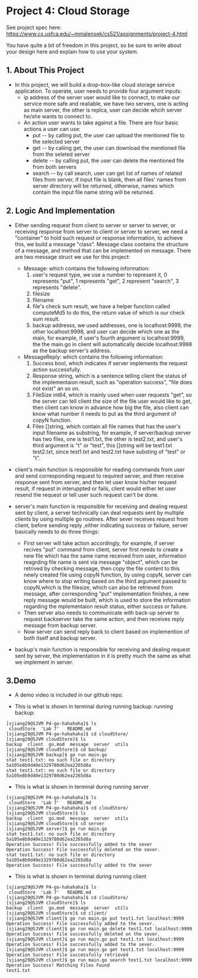 # Project 4: Cloud Storage

See project spec here: https://www.cs.usfca.edu/~mmalensek/cs521/assignments/project-4.html

You have quite a bit of freedom in this project, so be sure to write about your design here and explain how to use your system.

## 1. About This Project
   
* In this project, we will build a drop-box-like cloud storage service application. To operate, user needs to provide four argument inputs: 
     * ip address of the server user would like to connect, to make our service more safe and realiable, we have two servers, one is acting as main server, the other is replca, user can decide whcih server he/she wants to connect to. 
     * An action user wants to take against a file. There are four basic actions a user can use:
        *  put -- by calling put, the user can upload the mentioned file to the selected server
        *  get -- by caliing get, the user can download the mentioned file from the seleted server
        *  delete -- by calling put, the user can delete the mentioned file from both servers
        *  search -- by call search, user can get list of names of related files from server, if input file is blank, then all files' names from server directory will be returned, otherwise, names which contain the input file name string will be returned.
     

## 2. Logic And Implementation
* Either sending request from client to server or server to server, or receiving response from server to client or server to server, we need a "container" to hold such request or response information, to achieve this, we build a message "class". Message class contains the structure of a message, and method that can be implemented on message. There are two message struct we use for this project:
    * Message: which contains the following information: 
        1. user's request type, we use a number to represent it, 0 represents "put", 1 represents "get", 2 represent "search", 3 represents "delete". 
        2. filesize
        3. filename
        4. file's check sum result, we have a helper function called computeMd5 to do this, the return value of which is our check sum result. 
        5. backup addresss, we used addresses, one is localhost:9999, the other localhost:9998, and user can decide which one as the main, for example, if user's fourth argument is localhost:9999, the the main.go in client will automatically deicide localhost:9998 as the backup server's address.
    * MessageReply: which contains the following information:
        1. Success bool, which indicates if server implements the request action successfully.
	    2. Response string, which is a sentence telling client the status of the implementaion result, such as "operation success", "file does not exist" an so on.
	    3. FileSize int64, which is mainly used when user requests "get", so the server can tell client the size of the file user would like to get, then client can know in advance how big the file, also client can know what number it needs to put as the third argument of copyN function.
	    4. Files []string, which contain all file names that has the user's input filename as substring, for example, if server/backup server has two files, one is test1.txt, the other is test2.txt, and user's third argument is "t" or "test", this []string will be test1.txt test2.txt, since test1.txt and test2.txt have substing of "test" or "t".

* client's main function is responsible for reading commands from user and send corresponding request to required server, and then receive response sent from server, and then let user know his/her request result, if request in interuppted or fails, client would either let user resend the request or tell user such request can't be done.

* server's main function is responsible for receiving and dealing request sent by client, a server technically can deal requests sent by multiple clients by using multiple go routines. After sever receives request from client, before sending reply ,either indicating success or failure, server basically needs to do three things: 
    * First server will take action accordingly, for example, if server recives "put" command from client, server first needs to create a new file which has the same name received from user, information reagrding file name is sent via message "object", which can be retrived by checking message, then copy the file content to this newly created file using copyN function, by using copyN, server can know where to stop writing based on the third argument passed to copyN,which is the filesize, which can also be retrieved from message, after corresponding "put" implementation finishes, a new reply message would be built, which is used to store the information regarding the mplementaion result status, either success or failure.
    * Then server also needs to communicate with back-up server to request backserver take the same action, and then receives reply message from backup server.
    * Now server can send reply back to client based on implemention of both itself and backup server.

* backup's main function is responsible for receiving and dealing request sent by server, the implementation in it is pretty much the same as what we implement in server.
    
         
## 3.Demo

* A demo video is included in our github repo.

* This is what is shown in terminal during running backup: running backup:
```
[sjiang29@SJVM P4-go-hahahaha]$ ls 
 cloudStore  'Lab 7'   README.md
[sjiang29@SJVM P4-go-hahahaha]$ cd cloudStore/
[sjiang29@SJVM cloudStore]$ ls
backup  client  go.mod  message  server  utils
[sjiang29@SJVM cloudStore]$ cd backup/
[sjiang29@SJVM backup]$ go run main.go
stat test1.txt: no such file or directory
5a105e8b9d40e1329780d62ea2265d8a
stat test1.txt: no such file or directory
5a105e8b9d40e1329780d62ea2265d8a
```    
* This is what is shown in terminal during running server
```
[sjiang29@SJVM P4-go-hahahaha]$ ls 
 cloudStore  'Lab 7'   README.md
[sjiang29@SJVM P4-go-hahahaha]$ cd cloudStore/
[sjiang29@SJVM cloudStore]$ ls
backup  client  go.mod  message  server  utils
[sjiang29@SJVM cloudStore]$ cd server
[sjiang29@SJVM server]$ go run main.go
stat test1.txt: no such file or directory
5a105e8b9d40e1329780d62ea2265d8a
Operation Success! File successfully added to the sever
Operation Success! File successfully deleted on the sever.
stat test1.txt: no such file or directory
5a105e8b9d40e1329780d62ea2265d8a
Operation Success! File successfully added to the sever

```
* This is what is shown in terminal during running client
```
[sjiang29@SJVM P4-go-hahahaha]$ ls 
 cloudStore  'Lab 7'   README.md
[sjiang29@SJVM P4-go-hahahaha]$ cd cloudStore/
[sjiang29@SJVM cloudStore]$ ls
backup  client  go.mod  message  server  utils
[sjiang29@SJVM cloudStore]$ cd client/
[sjiang29@SJVM client]$ go run main.go put test1.txt localhost:9999
Operation Success! File successfully added to the sever.
[sjiang29@SJVM client]$ go run main.go delete test1.txt localhost:9999
Operation Success! File successfully deleted on the sever.
[sjiang29@SJVM client]$ go run main.go put test1.txt localhost:9999
Operation Success! File successfully added to the sever.
[sjiang29@SJVM client]$ go run main.go get test1.txt localhost:9999
Operation Success! File successfully retrieved
[sjiang29@SJVM client]$ go run main.go search test1.txt localhost:9999
Operation Success! Matching Files Found
test1.txt
```
